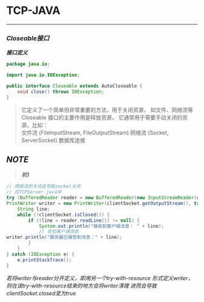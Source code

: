 # TCP-JAVA

---

### ***Closeable接口***
***接口定义***

```Java
package java.io;

import java.io.IOException;

public interface Closeable extends AutoCloseable {
    void close() throws IOException;
}
```

>它定义了一个简单但非常重要的方法，用于关闭资源，
如文件、网络流等  
Closeable 接口的主要作用是释放资源，
它通常用于需要手动关闭的资源，比如：  
文件流 (FileInputStream, FileOutputStream)
网络流 (Socket, ServerSocket)
数据库连接
 

## ***NOTE***
>***坑1***  

```Java
// 网络流的关闭会导致socket关闭
// 在TCPServer.java中
try (BufferedReader reader = new BufferedReader(new InputStreamReader(clientSocket.getInputStream()));
PrintWriter writer = new PrintWriter(clientSocket.getOutputStream(), true)) {
    String line;
    while (!clientSocket.isClosed()) {
        if ((line = reader.readLine()) != null) {
            System.out.println("接收到客户端消息： " + line);
            // 告知客户端消息
writer.println("服务器已接受到消息：" + line);
        }
    }
} catch (IOException e) {
    e.printStackTrace();
}
```

*若将writer与reader分开定义，即用另一个try-with-resource*
*形式定义writer，则在该try-with-resource结束的地方会将writer清理*
*进而会导致clientSocket.closed变为true*



